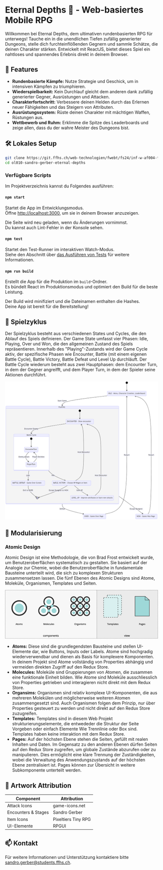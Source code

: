 # Eternal Depths 🏰 - Web-basiertes Mobile RPG

Willkommen bei Eternal Depths, dem ultimativen rundenbasierten RPG für unterwegs! Tauche ein in die unendlichen Tiefen zufällig generierter Dungeons, stelle dich furchteinflößenden Gegnern und sammle Schätze, die deinen Charakter stärken. Entwickelt mit ReactJS, bietet dieses Spiel ein nahtloses und spannendes Erlebnis direkt in deinem Browser.

## 🌟 Features

- **Rundenbasierte Kämpfe:** Nutze Strategie und Geschick, um in intensiven Kämpfen zu triumphieren.
- **Wiederspielbarkeit:** Kein Durchlauf gleicht dem anderen dank zufällig generierter Gegner, Ausrüstungen und Attacken.
- **Charakterfortschritt:** Verbessere deinen Helden durch das Erlernen neuer Fähigkeiten und das Steigern von Attributen.
- **Ausrüstungssystem:** Rüste deinen Charakter mit mächtigen Waffen, Rüstungen aus.
- **Wettbewerb und Ruhm:** Erklimme die Spitze des Leaderboards und zeige allen, dass du der wahre Meister des Dungeons bist.

## 🛠 Lokales Setup

```bash
git clone https://git.ffhs.ch/web-technologien/fwebt/fs24/inf-w-af004-fwebt-ol-sa-1-pva-fs24/projektarbeiten/ol010-sandro-gerber-eternal-depths.git
cd ol010-sandro-gerber-eternal-depths
```

### Verfügbare Scripts

Im Projektverzeichnis kannst du Folgendes ausführen:

#### `npm start`

Startet die App im Entwicklungsmodus.\
Öffne [http://localhost:3000](http://localhost:3000), um sie in deinem Browser anzuzeigen.

Die Seite wird neu geladen, wenn du Änderungen vornimmst.\
Du kannst auch Lint-Fehler in der Konsole sehen.

#### `npm test`

Startet den Test-Runner im interaktiven Watch-Modus.\
Siehe den Abschnitt über [das Ausführen von Tests](https://facebook.github.io/create-react-app/docs/running-tests) für weitere Informationen.

#### `npm run build`

Erstellt die App für die Produktion im `build`-Ordner.\
Es bündelt React im Produktionsmodus und optimiert den Build für die beste Leistung.

Der Build wird minifiziert und die Dateinamen enthalten die Hashes.\
Deine App ist bereit für die Bereitstellung!

## 🔄️ Spielzyklus
Der Spielzyklus besteht aus verschiedenen States und Cycles, die den Ablauf des Spiels definieren. Der Game State umfasst vier Phasen: Idle, Playing, Over und Won, die den allgemeinen Zustand des Spiels repräsentieren. Innerhalb des "Playing"-Zustands wird der Game Cycle aktiv, der spezifische Phasen wie Encounter, Battle (mit einem eigenen Battle Cycle), Battle Victory, Battle Defeat und Level Up durchläuft. Der Battle Cycle wiederum besteht aus zwei Hauptphasen: dem Encounter Turn, in dem der Gegner angreifft, und dem Player Turn, in dem der Spieler seine Aktionen durchführt.

![Game Cycle Diagram](/docs/assets/diagrams/game-cycle.png)

## 🧩 Modularisierung
### Atomic Design
Atomic Design ist eine Methodologie, die von Brad Frost  entwickelt wurde, um Benutzeroberflächen systematisch zu gestalten. Sie basiert auf der Analogie zur Chemie, wobei die Benutzeroberfläche in fundamentale Bausteine unterteilt wird, die sich zu komplexen Strukturen zusammensetzen lassen. Die fünf Ebenen des Atomic Designs sind Atome, Moleküle, Organismen, Templates und Seiten.

![Atomic Design](/docs/assets/diagrams/atomic-design.png)

- **Atoms:** Diese sind die grundlegendsten Bausteine und stellen UI-Elemente dar, wie Buttons, Inputs oder Labels. Atome sind hochgradig wiederverwendbar und dienen als Basis für komplexere Komponenten. In deinem Projekt sind Atome vollständig von Properties abhängig und vermeiden direkten Zugriff auf den Redux Store.
- **Molecules:** Moleküle sind Gruppierungen von Atomen, die zusammen eine funktionale Einheit bilden. Wie Atome sind Moleküle ausschliesslich von Properties getrieben und interagieren nicht direkt mit dem Redux Store.
- **Organsims:** Organismen sind relativ komplexe UI-Komponenten, die aus mehreren Molekülen und möglicherweise weiteren Atomen zusammengesetzt sind. Auch Organismen folgen dem Prinzip, nur über Properties gesteuert zu werden und nicht direkt auf den Redux Store zuzugreifen.
- **Templates:** Templates sind in diesem Web Projekt strukturierungselemente, die entwededer die Struktur der Seite Vorgeben oder einfach Elemente Wie Trennlinie oder Box sind. Templates haben keine interaktion mit dem Redux Store.
- **Pages:** Auf der höchsten Ebene stehen die Seiten, gefüllt mit realen Inhalten und Daten. Im Gegensatz zu den anderen Ebenen dürfen Seiten auf den Redux Store zugreifen, um globale Zustände abzurufen oder zu manipulieren. Dies ermöglicht eine klare Trennung der Zuständigkeiten, wobei die Verwaltung des Anwendungszustands auf der höchsten Ebene zentralisiert ist.
Pages können zur Übersicht in weitere Subkomponente unterteilt werden.

## 🎨 Artwork Attribution

| Component           | Attribution         |
| ------------------- | ------------------- |
| Attack Icons        | game-icons.net      |
| Encounters & Stages | Sandro Gerber       |
| Item Icons          | Pixeltiers Tiny RPG |
| UI-Elemente         | RPGUI               |



## 📫 Kontakt

Für weitere Informationen und Unterstützung kontaktiere bitte sandro.gerber@students.ffhs.ch.
